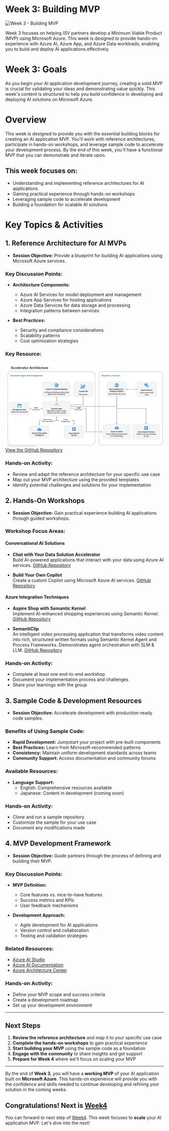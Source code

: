 # Week 3: Building MVP
![Week 3 - Building MVP](Week%203%20-%20Building%20MVP.png)

Week 3 focuses on helping ISV partners develop a Minimum Viable Product (MVP) using Microsoft Azure. This week is designed to provide hands-on experience with Azure AI, Azure App, and Azure Data workloads, enabling you to build and deploy AI applications effectively.

# Week 3: Goals
As you begin your AI application development journey, creating a solid MVP is crucial for validating your ideas and demonstrating value quickly. This week's content is structured to help you build confidence in developing and deploying AI solutions on Microsoft Azure.

# Overview
This week is designed to provide you with the essential building blocks for creating an AI application MVP. You'll work with reference architectures, participate in hands-on workshops, and leverage sample code to accelerate your development process. By the end of this week, you'll have a functional MVP that you can demonstrate and iterate upon.

## This week focuses on:
- Understanding and implementing reference architectures for AI applications
- Gaining practical experience through hands-on workshops
- Leveraging sample code to accelerate development
- Building a foundation for scalable AI solutions

# Key Topics & Activities
## 1. Reference Architecture for AI MVPs
- **Session Objective:** Provide a blueprint for building AI applications using Microsoft Azure services.

### Key Discussion Points:
- **Architecture Components:**
  - Azure AI Services for model deployment and management
  - Azure App Services for hosting applications
  - Azure Data Services for data storage and processing
  - Integration patterns between services

- **Best Practices:**
  - Security and compliance considerations
  - Scalability patterns
  - Cost optimization strategies

### Key Resource:
![Reference Architecture](https://github.com/Azure-Samples/chat-with-your-data-solution-accelerator/blob/d56f09816f01d70b76041789adfd3d9173b903da/docs/images/cwyd-solution-architecture.png)
[View the GitHub Repository](https://github.com/Azure-Samples/chat-with-your-data-solution-accelerator)

### Hands-on Activity:
- Review and adapt the reference architecture for your specific use case
- Map out your MVP architecture using the provided templates
- Identify potential challenges and solutions for your implementation

## 2. Hands-On Workshops
- **Session Objective:** Gain practical experience building AI applications through guided workshops.

### Workshop Focus Areas:
#### Conversational AI Solutions
- **Chat with Your Data Solution Accelerator**  
  Build AI-powered applications that interact with your data using Azure AI services.
  [GitHub Repository](https://github.com/Azure-Samples/chat-with-your-data-solution-accelerator)

- **Build Your Own Copilot**  
  Create a custom Copilot using Microsoft Azure AI services.
  [GitHub Repository](https://github.com/microsoft/Build-your-own-copilot-Solution-Accelerator)

#### Azure Integration Techniques
- **Aspire Shop with Semantic Kernel**  
  Implement AI-enhanced shopping experiences using Semantic Kernel.
  [GitHub Repository](https://github.com/vicperdana/AspireShopWithSK)

- **SemantiClip**  
  An intelligent video processing application that transforms video content into rich, structured written formats using Semantic Kernel Agent and Process Frameworks. Demonstrates agent orchestration with SLM & LLM.
  [GitHub Repository](https://github.com/vicperdana/SemantiClip)

### Hands-on Activity:
- Complete at least one end-to-end workshop
- Document your implementation process and challenges
- Share your learnings with the group

## 3. Sample Code & Development Resources
- **Session Objective:** Accelerate development with production-ready code samples.

### Benefits of Using Sample Code:
- **Rapid Development:** Jumpstart your project with pre-built components
- **Best Practices:** Learn from Microsoft-recommended patterns
- **Consistency:** Maintain uniform development standards across teams
- **Community Support:** Access documentation and community forums

### Available Resources:
- **Language Support:**
  - English: Comprehensive resources available
  - Japanese: Content in development (coming soon)

### Hands-on Activity:
- Clone and run a sample repository
- Customize the sample for your use case
- Document any modifications made

## 4. MVP Development Framework
- **Session Objective:** Guide partners through the process of defining and building their MVP.

### Key Discussion Points:
- **MVP Definition:**
  - Core features vs. nice-to-have features
  - Success metrics and KPIs
  - User feedback mechanisms

- **Development Approach:**
  - Agile development for AI applications
  - Version control and collaboration
  - Testing and validation strategies

### Related Resources:
- [Azure AI Studio](https://ai.azure.com/)
- [Azure AI Documentation](https://learn.microsoft.com/en-us/azure/ai/)
- [Azure Architecture Center](https://learn.microsoft.com/en-us/azure/architecture/)

### Hands-on Activity:
- Define your MVP scope and success criteria
- Create a development roadmap
- Set up your development environment

---

## Next Steps

1. **Review the reference architecture** and map it to your specific use case
2. **Complete the hands-on workshops** to gain practical experience
3. **Start building your MVP** using the sample code as a foundation
4. **Engage with the community** to share insights and get support
5. **Prepare for Week 4** where we'll focus on scaling your MVP

---

By the end of **Week 3**, you will have a **working MVP** of your AI application built on **Microsoft Azure**. This hands-on experience will provide you with the confidence and skills needed to continue developing and refining your solution in the coming weeks.

## Congratulations! Next is [Week4](https://github.com/microsoft/AI-Pex-for-SDC/tree/main/Week4)
You can forward to next step of [Week4](https://github.com/microsoft/AI-Pex-for-SDC/tree/main/Week4). This week focuses to **scale** your AI application MVP. Let's dive into the next!
